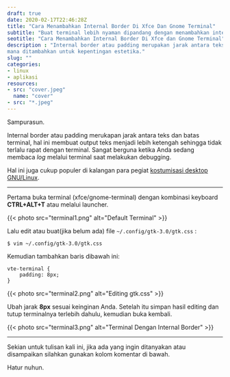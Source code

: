 ```yaml
---
draft: true
date: 2020-02-17T22:46:28Z
title: "Cara Menambahkan Internal Border Di Xfce Dan Gnome Terminal"
subtitle: "Buat terminal lebih nyaman dipandang dengan menambahkan internal border atau padding"
seotitle: "Cara Menambahkan Internal Border Di Xfce dan Gnome Terminal"
description : "Internal border atau padding merupakan jarak antara teks dengan batas terminal yang
mana ditambahkan untuk kepentingan estetika."
slug: ""
categories:
- linux
- aplikasi
resources:
- src: "cover.jpeg"
  name: "cover"
- src: "*.jpeg"
---
```



Sampurasun.

Internal border atau padding merukapan jarak antara teks dan batas terminal, hal ini membuat output
teks menjadi lebih ketengah sehingga tidak terlalu rapat dengan terminal. Sangat berguna ketika Anda
sedang membaca _log_ melalui terminal saat melakukan debugging.

Hal ini juga cukup populer di kalangan para pegiat [kostumisasi desktop
GNU/Linux](https://m.facebook.com/groups/303997109715275?id=303997109715275&ref=content_filter&_rdr).

***

Pertama buka terminal (xfce/gnome-terminal) dengan kombinasi keyboard **CTRL+ALT+T** atau melalui
   launcher.

{{< photo src="terminal1.png" alt="Default Terminal" >}}

Lalu edit atau buat(jika belum ada) file `~/.config/gtk-3.0/gtk.css` :
```
$ vim ~/.config/gtk-3.0/gtk.css
```
Kemudian tambahkan baris dibawah ini:
```
vte-terminal {
    padding: 8px;
}
```
{{< photo src="terminal2.png" alt="Editing gtk.css" >}}

Ubah jarak **8px** sesuai keinginan Anda. Setelah itu simpan hasil editing dan tutup terminalnya
terlebih dahulu, kemudian buka kembali.

{{< photo src="terminal3.png" alt="Terminal Dengan Internal Border" >}}

***

Sekian untuk tulisan kali ini, jika ada yang ingin ditanyakan atau disampaikan silahkan gunakan kolom
komentar di bawah.

Hatur nuhun.

